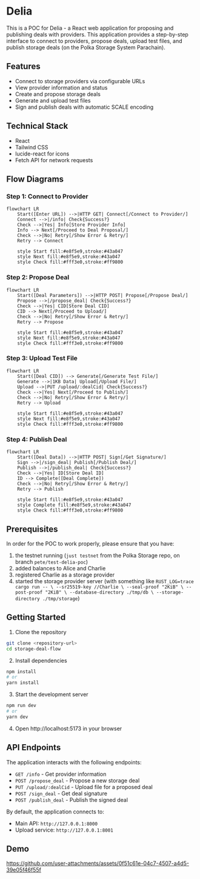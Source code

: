 # Delia

This is a POC for Delia - a React web application for proposing and publishing deals with providers. This application provides a step-by-step interface to connect to providers, propose deals, upload test files, and publish storage deals (on the Polka Storage System Parachain).

## Features

- Connect to storage providers via configurable URLs
- View provider information and status
- Create and propose storage deals
- Generate and upload test files
- Sign and publish deals with automatic SCALE encoding

## Technical Stack

- React
- Tailwind CSS
- lucide-react for icons
- Fetch API for network requests

## Flow Diagrams

### Step 1: Connect to Provider
```mermaid
flowchart LR
    Start([Enter URL]) -->|HTTP GET| Connect[/Connect to Provider/]
    Connect -->|/info| Check{Success?}
    Check -->|Yes| Info[Store Provider Info]
    Info --> Next[/Proceed to Deal Proposal/]
    Check -->|No| Retry[/Show Error & Retry/]
    Retry --> Connect

    style Start fill:#e8f5e9,stroke:#43a047
    style Next fill:#e8f5e9,stroke:#43a047
    style Check fill:#fff3e0,stroke:#ff9800
```

### Step 2: Propose Deal
```mermaid
flowchart LR
    Start([Deal Parameters]) -->|HTTP POST| Propose[/Propose Deal/]
    Propose -->|/propose_deal| Check{Success?}
    Check -->|Yes| CID[Store Deal CID]
    CID --> Next[/Proceed to Upload/]
    Check -->|No| Retry[/Show Error & Retry/]
    Retry --> Propose

    style Start fill:#e8f5e9,stroke:#43a047
    style Next fill:#e8f5e9,stroke:#43a047
    style Check fill:#fff3e0,stroke:#ff9800
```

### Step 3: Upload Test File
```mermaid
flowchart LR
    Start([Deal CID]) --> Generate[/Generate Test File/]
    Generate -->|1KB Data| Upload[/Upload File/]
    Upload -->|PUT /upload/:dealCid| Check{Success?}
    Check -->|Yes| Next[/Proceed to Publish/]
    Check -->|No| Retry[/Show Error & Retry/]
    Retry --> Upload

    style Start fill:#e8f5e9,stroke:#43a047
    style Next fill:#e8f5e9,stroke:#43a047
    style Check fill:#fff3e0,stroke:#ff9800
```

### Step 4: Publish Deal
```mermaid
flowchart LR
    Start([Deal Data]) -->|HTTP POST| Sign[/Get Signature/]
    Sign -->|/sign_deal| Publish[/Publish Deal/]
    Publish -->|/publish_deal| Check{Success?}
    Check -->|Yes| ID[Store Deal ID]
    ID --> Complete([Deal Complete])
    Check -->|No| Retry[/Show Error & Retry/]
    Retry --> Publish

    style Start fill:#e8f5e9,stroke:#43a047
    style Complete fill:#e8f5e9,stroke:#43a047
    style Check fill:#fff3e0,stroke:#ff9800
```

## Prerequisites

In order for the POC to work properly, please ensure that you have:
1. the testnet running (`just testnet` from the Polka Storage repo, on branch `pete/test-delia-poc`)
2. added balances to Alice and Charlie
3. registered Charlie as a storage provider
4. started the storage provider server (with something like `RUST_LOG=trace cargo run -- \
  --sr25519-key //Charlie \
  --seal-proof "2KiB" \
  --post-proof "2KiB" \
  --database-directory ./tmp/db \
  --storage-directory ./tmp/storage`)

## Getting Started

1. Clone the repository
```bash
git clone <repository-url>
cd storage-deal-flow
```

2. Install dependencies
```bash
npm install
# or
yarn install
```

3. Start the development server
```bash
npm run dev
# or
yarn dev
```

4. Open http://localhost:5173 in your browser

## API Endpoints

The application interacts with the following endpoints:

- `GET /info` - Get provider information
- `POST /propose_deal` - Propose a new storage deal
- `PUT /upload/:dealCid` - Upload file for a proposed deal
- `POST /sign_deal` - Get deal signature
- `POST /publish_deal` - Publish the signed deal

By default, the application connects to:
- Main API: `http://127.0.0.1:8000`
- Upload service: `http://127.0.0.1:8001`

## Demo
https://github.com/user-attachments/assets/0f51c61e-04c7-4507-a4d5-39e05f46f55f
